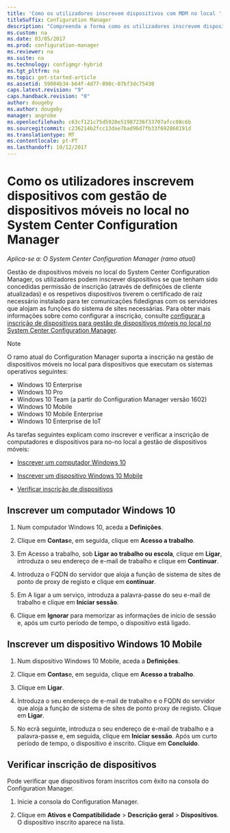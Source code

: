 ```yaml
---
title: 'Como os utilizadores inscrevem dispositivos com MDM no local '
titleSuffix: Configuration Manager
description: "Compreenda a forma como os utilizadores inscrevem dispositivos com gestão de dispositivos móveis no local no System Center Configuration Manager."
ms.custom: na
ms.date: 03/05/2017
ms.prod: configuration-manager
ms.reviewer: na
ms.suite: na
ms.technology: configmgr-hybrid
ms.tgt_pltfrm: na
ms.topic: get-started-article
ms.assetid: 59004b34-b64f-4d77-898c-07bf3dc75430
caps.latest.revision: "9"
caps.handback.revision: "0"
author: dougeby
ms.author: dougeby
manager: angrobe
ms.openlocfilehash: c63cf121c75d5920e51987236f33707afcc08c6b
ms.sourcegitcommit: c236214b2fcc13dae7bad96d7fb33f692868191d
ms.translationtype: MT
ms.contentlocale: pt-PT
ms.lasthandoff: 10/12/2017
---
```

# <a name="how-users-enroll-devices-with-on-premises-mobile-device-management-in-system-center-configuration-manager"></a>Como os utilizadores inscrevem dispositivos com gestão de dispositivos móveis no local no System Center Configuration Manager

*Aplica-se a: O System Center Configuration Manager (ramo atual)*

Gestão de dispositivos móveis no local do System Center Configuration Manager, os utilizadores podem inscrever dispositivos se que tenham sido concedidas permissão de inscrição (através de definições de cliente atualizadas) e os respetivos dispositivos tiverem o certificado de raiz necessário instalado para ter comunicações fidedignas com os servidores que alojam as funções do sistema de sites necessárias. Para obter mais informações sobre como configurar a inscrição, consulte [configurar a inscrição de dispositivos para gestão de dispositivos móveis no local no System Center Configuration Manager](../../mdm/get-started/set-up-device-enrollment-on-premises-mdm.md).  

> [!NOTE]  
>  O ramo atual do Configuration Manager suporta a inscrição na gestão de dispositivos móveis no local para dispositivos que executam os sistemas operativos seguintes:  
>   
> -  Windows 10 Enterprise  
> -   Windows 10 Pro  
> -   Windows 10 Team \(a partir do Configuration Manager versão 1602\)  
> -   Windows 10 Mobile  
> -   Windows 10 Mobile Enterprise
> -   Windows 10 Enterprise de IoT   

As tarefas seguintes explicam como inscrever e verificar a inscrição de computadores e dispositivos para no\-no local a gestão de dispositivos móveis:  

-   [Inscrever um computador Windows 10](#bkmk_enrollDesk)  

-   [Inscrever um dispositivo Windows 10 Mobile](#bkmk_enrollMob)  

-   [Verificar inscrição de dispositivos](#bkmk_verify)  

##  <a name="bkmk_enrollDesk"></a> Inscrever um computador Windows 10  

1.  Num computador Windows 10, aceda a **Definições**.  

2.  Clique em **Contas**e, em seguida, clique em **Acesso a trabalho**.  

3.  Em Acesso a trabalho, sob **Ligar ao trabalho ou escola**, clique em **Ligar**, introduza o seu endereço de e-mail de trabalho e clique em **Continuar**.  

4.  Introduza o FQDN do servidor que aloja a função de sistema de sites de ponto de proxy de registo e clique em **continuar**.  

5.  Em A ligar a um serviço, introduza a palavra-passe do seu e-mail de trabalho e clique em **Iniciar sessão**.  

6.  Clique em **Ignorar** para memorizar as informações de início de sessão e, após um curto período de tempo, o dispositivo está ligado.  

##  <a name="bkmk_enrollMob"></a> Inscrever um dispositivo Windows 10 Mobile  

1.  Num dispositivo Windows 10 Mobile, aceda a **Definições**.  

2.  Clique em **Contas**e, em seguida, clique em **Acesso a trabalho**.  

3.  Clique em **Ligar**.  

4.  Introduza o seu endereço de e-mail de trabalho e o FQDN do servidor que aloja a função de sistema de sites de ponto proxy de registo. Clique em **Ligar**.  

5.  No ecrã seguinte, introduza o seu endereço de e-mail de trabalho e a palavra-passe e, em seguida, clique em **Iniciar sessão**. Após um curto período de tempo, o dispositivo é inscrito. Clique em **Concluído**.  

##  <a name="bkmk_verify"></a> Verificar inscrição de dispositivos  
 Pode verificar que dispositivos foram inscritos com êxito na consola do Configuration Manager.  

1.  Inicie a consola do Configuration Manager.  

2.  Clique em **Ativos e Compatibilidade** > **Descrição geral** > **Dispositivos**. O dispositivo inscrito aparece na lista.  
